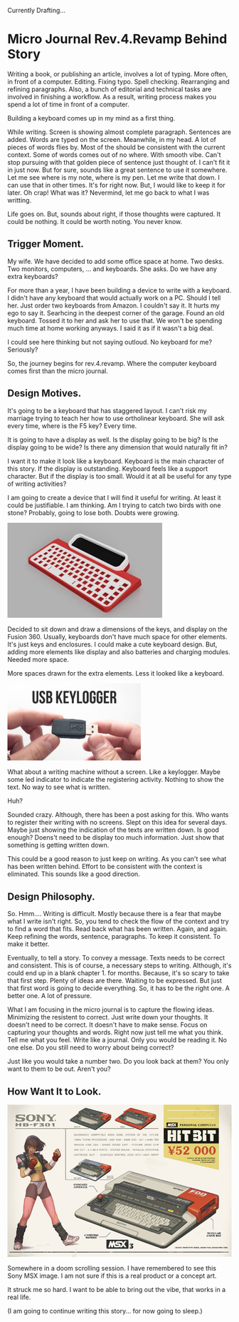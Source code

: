 Currently Drafting...


# Micro Journal Rev.4.Revamp Behind Story

Writing a book, or publishing an article, involves a lot of typing. More often, in front of a computer. Editing. Fixing typo. Spell checking. Rearranging and refining paragraphs. Also, a bunch of editorial and technical tasks are involved in finishing a workflow. As a result, writing process makes you spend a lot of time in front of a computer. 

Building a keyboard comes up in my mind as a first thing. 

While writing. Screen is showing almost complete paragraph. Sentences are added. Words are typed on the screen. Meanwhile, in my head. A lot of pieces of words flies by. Most of the should be consistent with the current context. Some of words comes out of no where. With smooth vibe. Can't stop pursuing with that golden piece of sentence just thought of. I can't fit it in just now. But for sure, sounds like a great sentence to use it somewhere. Let me see where is my note, where is my pen. Let me write that down. I can use that in other times. It's for right now. But, I would like to keep it for later. Oh crap! What was it? Nevermind, let me go back to what I was writting.  

Life goes on. But, sounds about right, if those thoughts were captured. It could be nothing. It could be worth noting. You never know. 


## Trigger Moment.

My wife. We have decided to add some office space at home. Two desks. Two monitors, computers, ... and keyboards. She asks. Do we have any extra keyboards? 

For more than a year, I have been building a device to write with a keyboard. I didn't have any keyboard that would actually work on a PC. Should I tell her. Just order two keyboards from Amazon. I couldn't say it. It hurts my ego to say it. Searhcing in the deepest corner of the garage. Found an old keyboard. Tossed it to her and ask her to use that. We won't be spending much time at home working anyways. I said it as if it wasn't a big deal.

I could see here thinking but not saying outloud. No keyboard for me? Seriously?

So, the journey begins for rev.4.revamp. Where the computer keyboard comes first than the micro journal. 


## Design Motives.

It's going to be a keyboard that has staggered layout. I can't risk my marriage trying to teach her how to use ortholinear keyboard. She will ask every time, where is the F5 key? Every time. 

It is going to have a display as well. Is the display going to be big? Is the display going to be wide? Is there any dimension that would naturally fit in? 

I want it to make it look like a keyboard. Keyboard is the main character of this story. If the display is outstanding. Keyboard feels like a support character. But if the display is too small. Would it at all be useful for any type of writing activities? 

I am going to create a device that I will find it useful for writing. At least it could be justifiable. I am thinking. Am I trying to catch two birds with one stone? Probably, going to lose both. Doubts were growing. 

<img src="./images/003.png" />

Decided to sit down and draw a dimensions of the keys, and display on the Fusion 360. Usually, keyboards don't have much space for other elements. It's just keys and enclosures. I could make a cute keyboard design. But, adding more elements like display and also batteries and charging modules. Needed more space. 

More spaces drawn for the extra elements. Less it looked like a keyboard. 

<img src="./images/004.png" width="300" />

What about a writing machine without a screen. Like a keylogger. Maybe some led indicator to indicate the registering activity. Nothing to show the text. No way to see what is written. 

Huh?

Sounded crazy. Although, there has been a post asking for this. Who wants to register their writing with no screens. Slept on this idea for several days. Maybe just showing the indication of the texts are written down. Is good enough? Doens't need to be display too much information. Just show that something is getting written down. 

This could be a good reason to just keep on writing. As you can't see what has been written behind. Effort to be consistent with the context is eliminated. This sounds like a good direction. 


## Design Philosophy.

So. Hmm.... Writing is difficult. Mostly because there is a fear that maybe what I write isn't right. So, you tend to check the flow of the context and try to find a word that fits. Read back what has been written. Again, and again. Keep refining the words, sentence, paragraphs. To keep it consistent. To make it better.

Eventually, to tell a story. To convey a message. Texts needs to be correct and consistent. This is of course, a necessary steps to writing. Although, it's could end up in a blank chapter 1. for months. Because, it's so scary to take that first step. Plenty of ideas are there. Waiting to be expressed. But just that first word is going to decide everything. So, it has to be the right one. A better one. A lot of pressure.

What I am focusing in the micro journal is to capture the flowing ideas. Minimizing the resistent to correct. Just write down your thoughts. It doesn't need to be correct. It doesn't have to make sense. Focus on capturing your thoughts and words. Right now just tell me what you think. Tell me what you feel. Write like a journal. Only you would be reading it. No one else. Do you still need to worry about being correct? 

Just like you would take a number two. Do you look back at them? You only want to them to be out. Aren't you?


## How Want It to Look.

<img src="./images/005.jpg" width="600" />

Somewhere in a doom scrolling session. I have remembered to see this Sony MSX image. I am not sure if this is a real product or a concept art. 

It struck me so hard. I want to be able to bring out the vibe, that works in a real life. 

(I am going to continue writing this story... for now going to sleep.)